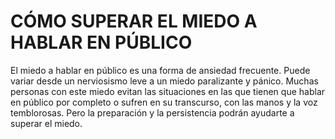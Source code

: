 # CÓMO SUPERAR EL MIEDO A HABLAR EN PÚBLICO
El miedo a hablar en público es una forma de ansiedad frecuente. Puede variar desde un nerviosismo leve a un miedo paralizante y pánico. Muchas personas con este miedo evitan las situaciones en las que tienen que hablar en público por completo o sufren en su transcurso, con las manos y la voz temblorosas. Pero la preparación y la persistencia podrán ayudarte a superar el miedo.
